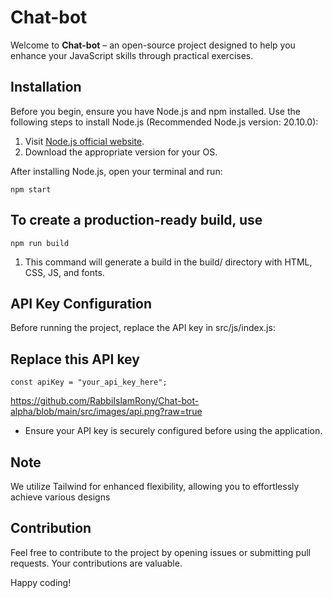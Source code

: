 # Chat-bot

Welcome to **Chat-bot** – an open-source project designed to help you enhance your JavaScript skills through practical exercises.

## Installation

Before you begin, ensure you have Node.js and npm installed. Use the following steps to install Node.js (Recommended Node.js version: 20.10.0):

1. Visit [Node.js official website](https://nodejs.org/en/).
2. Download the appropriate version for your OS.

After installing Node.js, open your terminal and run:

```
npm start
```

## To create a production-ready build, use

```
npm run build
```

1. This command will generate a build in the build/ directory with HTML, CSS, JS, and fonts.

## API Key Configuration

Before running the project, replace the API key in src/js/index.js:

## Replace this API key

```
const apiKey = "your_api_key_here";
```
<https://github.com/RabbiIslamRony/Chat-bot-alpha/blob/main/src/images/api.png?raw=true>

* Ensure your API key is securely configured before using the application.

## Note

We utilize Tailwind for enhanced flexibility, allowing you to effortlessly achieve various designs

## Contribution

Feel free to contribute to the project by opening issues or submitting pull requests. Your contributions are valuable.

Happy coding!
